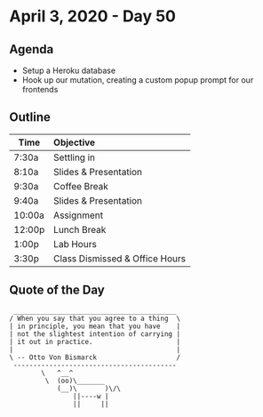 # April 3, 2020 - Day 50


## Agenda

- Setup a Heroku database 
- Hook up our mutation, creating a custom popup prompt for our frontends 



## Outline

| Time   | Objective                        |
| -------|:---------------------------------|
| 7:30a  | Settling in                      |
| 8:10a  | Slides & Presentation            |
| 9:30a  | Coffee Break                     |
| 9:40a  | Slides & Presentation            |
| 10:00a | Assignment                       |
| 12:00p | Lunch Break                      |
| 1:00p  | Lab Hours                        |
| 3:30p  | Class Dismissed & Office Hours   |



## Quote of the Day 
```
 _________________________________________
/ When you say that you agree to a thing  \
| in principle, you mean that you have    |
| not the slightest intention of carrying |
| it out in practice.                     |
|                                         |
\ -- Otto Von Bismarck                    /
 -----------------------------------------
        \   ^__^
         \  (oo)\_______
            (__)\       )\/\
                ||----w |
                ||     ||

```